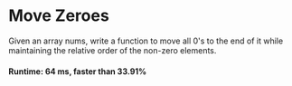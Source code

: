 # Move Zeroes

Given an array nums, write a function to move all 0's to the end of it while maintaining the relative order of the non-zero elements.

#### Runtime: 64 ms, faster than 33.91%
